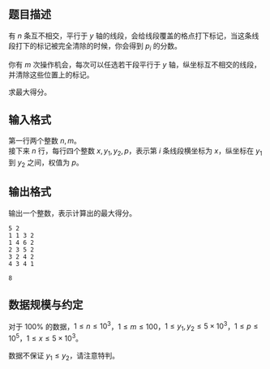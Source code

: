 ## 题目描述

有 $n$ 条互不相交，平行于 $y$ 轴的线段，会给线段覆盖的格点打下标记，当这条线段打下的标记被完全清除的时候，你会得到 $p_i$ 的分数。

你有 $m$ 次操作机会，每次可以任选若干段平行于 $y$ 轴，纵坐标互不相交的线段，并清除这些位置上的标记。

求最大得分。

## 输入格式

第一行两个整数 $n,m$。  
接下来 $n$ 行，每行四个整数 $x,y_1,y_2,p$，表示第 $i$ 条线段横坐标为 $x$，纵坐标在 $y_1$ 到 $y_2$ 之间，权值为 $p$。

## 输出格式

输出一个整数，表示计算出的最大得分。

```input1
5 2
1 1 3 2
1 4 6 2
2 3 5 2
3 2 4 2
4 3 4 1
```

```output1
8
```

## 数据规模与约定

对于 $100\%$ 的数据，$1\leq n\leq 10^3$，$1\leq m\leq100$，$1\leq y_1,y_2\leq 5\times 10^3$，$1\leq p\leq 10^5$，$1\leq x\leq 5\times 10^3$。

数据不保证 $y_1\leq y_2$，请注意特判。